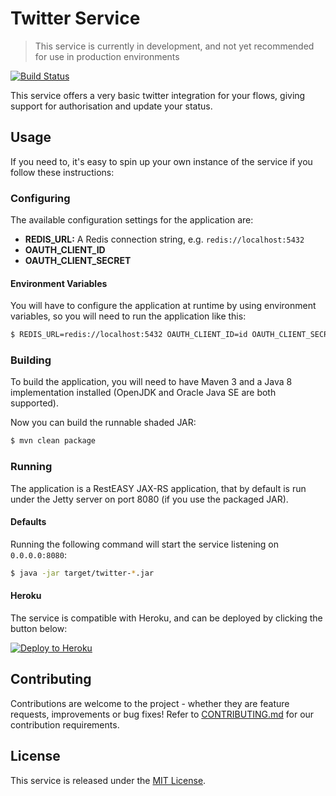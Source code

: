 Twitter Service
===============

> This service is currently in development, and not yet recommended for use in production environments

[![Build Status](https://travis-ci.org/manywho/service-twitter.svg)](https://travis-ci.org/manywho/service-twitter)

This service offers a very basic twitter integration for your flows, giving support for authorisation and update your status.

## Usage

If you need to, it's easy to spin up your own instance of the service if you follow these instructions:

### Configuring

The available configuration settings for the application are:

* **REDIS_URL:** A Redis connection string, e.g. `redis://localhost:5432`
* **OAUTH_CLIENT_ID**
* **OAUTH_CLIENT_SECRET**

#### Environment Variables

You will have to configure the application at runtime by using environment variables, so you will need to run the
application like this:

```bash
$ REDIS_URL=redis://localhost:5432 OAUTH_CLIENT_ID=id OAUTH_CLIENT_SECRET=secret java -jar target/twitter-*.jar
```

### Building

To build the application, you will need to have Maven 3 and a Java 8 implementation installed (OpenJDK and Oracle Java SE
are both supported).

Now you can build the runnable shaded JAR:

```bash
$ mvn clean package
```

### Running

The application is a RestEASY JAX-RS application, that by default is run under the Jetty server on port 8080 (if you
use the packaged JAR).

#### Defaults

Running the following command will start the service listening on `0.0.0.0:8080`:

```bash
$ java -jar target/twitter-*.jar
```

#### Heroku

The service is compatible with Heroku, and can be deployed by clicking the button below:

[![Deploy to Heroku](https://www.herokucdn.com/deploy/button.svg)](https://heroku.com/deploy?template=https://github.com/manywho/service-twitter)

## Contributing

Contributions are welcome to the project - whether they are feature requests, improvements or bug fixes! Refer to 
[CONTRIBUTING.md](CONTRIBUTING.md) for our contribution requirements.

## License

This service is released under the [MIT License](https://opensource.org/licenses/MIT).